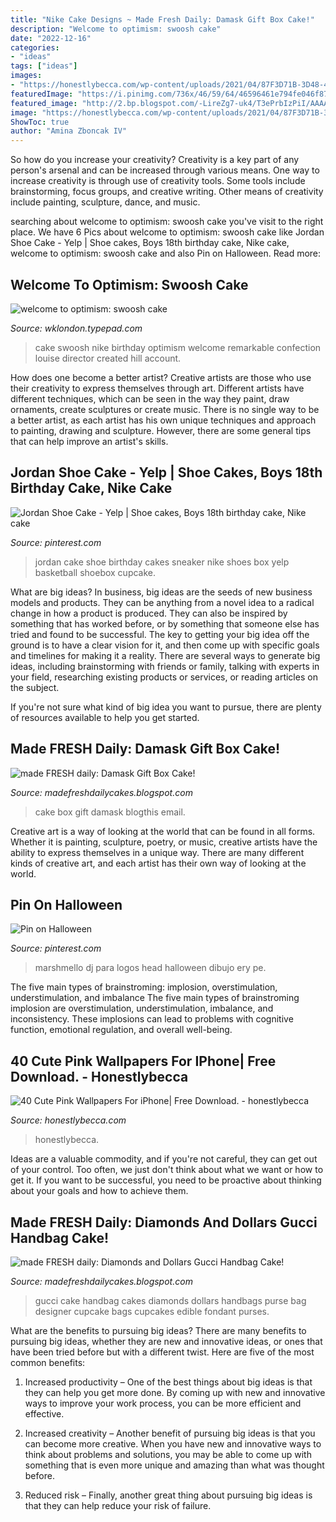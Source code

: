```yaml
---
title: "Nike Cake Designs ~ Made Fresh Daily: Damask Gift Box Cake!"
description: "Welcome to optimism: swoosh cake"
date: "2022-12-16"
categories:
- "ideas"
tags: ["ideas"]
images:
- "https://honestlybecca.com/wp-content/uploads/2021/04/87F3D71B-3D48-462B-A992-2041A8ED0D8F-684x1024.png"
featuredImage: "https://i.pinimg.com/736x/46/59/64/46596461e794fe046f87d18932cdff97.jpg"
featured_image: "http://2.bp.blogspot.com/-LireZg7-uk4/T3ePrbIzPiI/AAAAAAAAB3E/1UF-jtxtqSo/s1600/damask3.JPG"
image: "https://honestlybecca.com/wp-content/uploads/2021/04/87F3D71B-3D48-462B-A992-2041A8ED0D8F-684x1024.png"
ShowToc: true
author: "Amina Zboncak IV"
---
```



So how do you increase your creativity?
Creativity is a key part of any person's arsenal and can be increased through various means. One way to increase creativity is through use of creativity tools. Some tools include brainstorming, focus groups, and creative writing. Other means of creativity include painting, sculpture, dance, and music.

	

		
searching about welcome to optimism: swoosh cake you've visit to the right place. We have 6 Pics about welcome to optimism: swoosh cake like Jordan Shoe Cake - Yelp | Shoe cakes, Boys 18th birthday cake, Nike cake, welcome to optimism: swoosh cake and also Pin on Halloween. Read more:
		
    
## Welcome To Optimism: Swoosh Cake

<img loading=lazy src="http://wklondon.typepad.com/.a/6a00d8341c823e53ef011278ffb17428a4-400wi" onerror="this.onerror=null;this.src='https://tse1.mm.bing.net/th?id=OIP.FwoSsVhESPCOUPUHQaitzAAAAA&amp;pid=15.1';" alt="welcome to optimism: swoosh cake">

_Source: wklondon.typepad.com_

>cake swoosh nike birthday optimism welcome remarkable confection louise director created hill account. 

	

How does one become a better artist?
Creative artists are those who use their creativity to express themselves through art. Different artists have different techniques, which can be seen in the way they paint, draw ornaments, create sculptures or create music. There is no single way to be a better artist, as each artist has his own unique techniques and approach to painting, drawing and sculpture. However, there are some general tips that can help improve an artist's skills.

    
## Jordan Shoe Cake - Yelp | Shoe Cakes, Boys 18th Birthday Cake, Nike Cake

<img loading=lazy src="https://i.pinimg.com/originals/4c/70/aa/4c70aa5cda2106ee9c096107ec8f23ae.jpg" onerror="this.onerror=null;this.src='https://tse4.mm.bing.net/th?id=OIP.mcNhXV8yRsj2MkVEw6A6PgHaFj&amp;pid=15.1';" alt="Jordan Shoe Cake - Yelp | Shoe cakes, Boys 18th birthday cake, Nike cake">

_Source: pinterest.com_

>jordan cake shoe birthday cakes sneaker nike shoes box yelp basketball shoebox cupcake. 

	

What are big ideas?
In business, big ideas are the seeds of new business models and products. They can be anything from a novel idea to a radical change in how a product is produced. They can also be inspired by something that has worked before, or by something that someone else has tried and found to be successful. 
The key to getting your big idea off the ground is to have a clear vision for it, and then come up with specific goals and timelines for making it a reality. There are several ways to generate big ideas, including brainstorming with friends or family, talking with experts in your field, researching existing products or services, or reading articles on the subject. 

If you're not sure what kind of big idea you want to pursue, there are plenty of resources available to help you get started.

    
## Made FRESH Daily: Damask Gift Box Cake!

<img loading=lazy src="http://2.bp.blogspot.com/-LireZg7-uk4/T3ePrbIzPiI/AAAAAAAAB3E/1UF-jtxtqSo/s1600/damask3.JPG" onerror="this.onerror=null;this.src='https://tse2.mm.bing.net/th?id=OIP.lu7N51hAD6tH6pCzRIUClQHaK1&amp;pid=15.1';" alt="made FRESH daily: Damask Gift Box Cake!">

_Source: madefreshdailycakes.blogspot.com_

>cake box gift damask blogthis email. 

	

Creative art is a way of looking at the world that can be found in all forms. Whether it is painting, sculpture, poetry, or music, creative artists have the ability to express themselves in a unique way. There are many different kinds of creative art, and each artist has their own way of looking at the world.

    
## Pin On Halloween

<img loading=lazy src="https://i.pinimg.com/736x/46/59/64/46596461e794fe046f87d18932cdff97.jpg" onerror="this.onerror=null;this.src='https://tse4.mm.bing.net/th?id=OIP.FdV94H_7ve-XtDa29FvMkwHaHa&amp;pid=15.1';" alt="Pin on Halloween">

_Source: pinterest.com_

>marshmello dj para logos head halloween dibujo ery pe. 

	

The five main types of brainstroming: implosion, overstimulation, understimulation, and imbalance
The five main types of brainstroming implosion are overstimulation, understimulation, imbalance, and inconsistency. These implosions can lead to problems with cognitive function, emotional regulation, and overall well-being.

    
## 40 Cute Pink Wallpapers For IPhone| Free Download. - Honestlybecca

<img loading=lazy src="https://honestlybecca.com/wp-content/uploads/2021/04/87F3D71B-3D48-462B-A992-2041A8ED0D8F-684x1024.png" onerror="this.onerror=null;this.src='https://tse1.mm.bing.net/th?id=OIP.9gMLaKFY8jzCo0-pgNOq_gHaLF&amp;pid=15.1';" alt="40 Cute Pink Wallpapers For iPhone| Free Download. - honestlybecca">

_Source: honestlybecca.com_

>honestlybecca. 

	

Ideas are a valuable commodity, and if you're not careful, they can get out of your control. Too often, we just don't think about what we want or how to get it. If you want to be successful, you need to be proactive about thinking about your goals and how to achieve them.

    
## Made FRESH Daily: Diamonds And Dollars Gucci Handbag Cake!

<img loading=lazy src="http://4.bp.blogspot.com/-c8Dvtg1UwZE/T3eIzlwEmuI/AAAAAAAAByQ/Rk5B6Lsd72s/s1600/013.JPG" onerror="this.onerror=null;this.src='https://tse4.mm.bing.net/th?id=OIP.7zlz7psK0Of6y4HgoflQywHaJ4&amp;pid=15.1';" alt="made FRESH daily: Diamonds and Dollars Gucci Handbag Cake!">

_Source: madefreshdailycakes.blogspot.com_

>gucci cake handbag cakes diamonds dollars handbags purse bag designer cupcake bags cupcakes edible fondant purses. 

	

What are the benefits to pursuing big ideas?
There are many benefits to pursuing big ideas, whether they are new and innovative ideas, or ones that have been tried before but with a different twist. Here are five of the most common benefits:
1. Increased productivity – One of the best things about big ideas is that they can help you get more done. By coming up with new and innovative ways to improve your work process, you can be more efficient and effective.

2. Increased creativity – Another benefit of pursuing big ideas is that you can become more creative. When you have new and innovative ways to think about problems and solutions, you may be able to come up with something that is even more unique and amazing than what was thought before.

3. Reduced risk – Finally, another great thing about pursuing big ideas is that they can help reduce your risk of failure.

